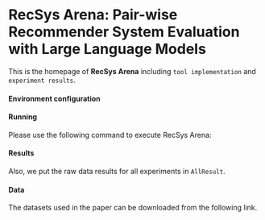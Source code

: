 # RecSys Arena: Pair-wise Recommender System Evaluation with Large Language Models
This is the homepage of **RecSys Arena** including `tool implementation` and `experiment results`.

#### Environment configuration

#### Running
Please use the following command to execute RecSys Arena:

#### Results
Also, we put the raw data results for all experiments in `AllResult`.

#### Data
The datasets used in the paper can be downloaded from the following link.
